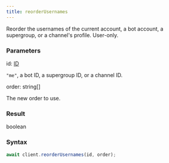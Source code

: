 ```yaml
---
title: reorderUsernames
---
```


Reorder the usernames of the current account, a bot account, a supergroup, or a channel's profile. User-only.


### Parameters 

<div class="flex flex-col gap-3"><div><div class="font-mono"><span class="font-bold">id</span><span class="opacity-50">:</span> <a href="/gh/types/id"  >ID</a></div><div class="pl-3"><div class="no-margin">

`"me"`, a bot ID, a supergroup ID, or a channel ID.

</div></div></div><div><div class="font-mono"><span class="font-bold">order</span><span class="opacity-50">:</span> <span>string</span><span class="opacity-50">[]</span></div><div class="pl-3"><div class="no-margin">

The new order to use.

</div></div></div></div>

### Result 

<div class="font-mono"><span>boolean</span></div>

### Syntax

```ts
await client.reorderUsernames(id, order);
```



